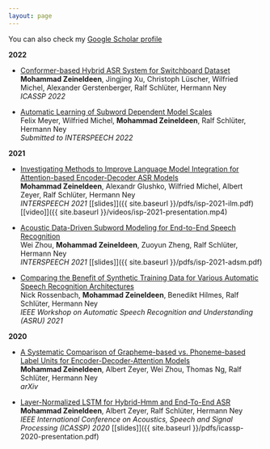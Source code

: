 ```yaml
---
layout: page
---
```


You can also check my [Google Scholar
profile](https://scholar.google.com/citations?user=iFRueeoAAAAJ&hl=en&oi=ao)

**2022**

- [Conformer-based Hybrid ASR System for Switchboard
  Dataset](https://arxiv.org/abs/2111.03442) <br/>
  **Mohammad Zeineldeen**, Jingjing Xu, Christoph Lüscher, Wilfried Michel, 
  Alexander Gerstenberger, Ralf Schlüter, Hermann Ney
  <br/>
  _ICASSP 2022_

- [Automatic Learning of Subword Dependent Model
  Scales](https://arxiv.org/abs/2110.09324) <br/>
  Felix Meyer, Wilfried Michel, **Mohammad Zeineldeen**, Ralf Schlüter, Hermann Ney
  <br/>
  _Submitted to INTERSPEECH 2022_

**2021**

- [Investigating Methods to Improve Language Model Integration for
  Attention-based Encoder-Decoder ASR
  Models](https://arxiv.org/abs/2104.05544) <br/>
  **Mohammad Zeineldeen**, Alexandr Glushko, Wilfried Michel, Albert Zeyer, Ralf
  Schlüter, Hermann Ney <br/>
  _INTERSPEECH 2021_ [[slides]]({{ site.baseurl }}/pdfs/isp-2021-ilm.pdf) [[video]]({{ site.baseurl }}/videos/isp-2021-presentation.mp4)

- [Acoustic Data-Driven
  Subword Modeling for End-to-End Speech
  Recognition](https://arxiv.org/abs/2104.09106) <br/>
  Wei Zhou, **Mohammad Zeineldeen**, Zuoyun Zheng, Ralf Schlüter, Hermann Ney <br/>
  _INTERSPEECH 2021_ [[slides]]({{ site.baseurl }}/pdfs/isp-2021-adsm.pdf)

- [Comparing the Benefit of Synthetic Training Data for Various Automatic Speech
  Recognition Architectures](https://arxiv.org/abs/2104.05379) <br/>
  Nick Rossenbach, **Mohammad Zeineldeen**, Benedikt Hilmes, Ralf Schlüter, Hermann Ney <br/>
  _IEEE Workshop on Automatic Speech Recognition and Understanding (ASRU) 2021_

**2020**

- [A Systematic Comparison of Grapheme-based vs. Phoneme-based Label Units for Encoder-Decoder-Attention Models](https://arxiv.org/abs/2005.09336) <br/>
  **Mohammad Zeineldeen**, Albert Zeyer, Wei Zhou, Thomas Ng, Ralf Schlüter, Hermann Ney <br/>
  _arXiv_

- [Layer-Normalized LSTM for Hybrid-Hmm and End-To-End ASR](https://www-i6.informatik.rwth-aachen.de/publications/download/1127/Zeineldeen-ICASSP-2020.pdf) <br/>
  **Mohammad Zeineldeen**, Albert Zeyer, Ralf Schlüter, Hermann Ney <br/>
  _IEEE International Conference on Acoustics, Speech and Signal Processing (ICASSP) 2020_ [[slides]]({{ site.baseurl }}/pdfs/icassp-2020-presentation.pdf)
